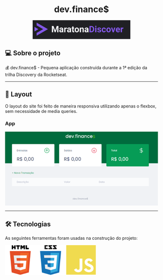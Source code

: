 <h1 align="center">dev.finance$</h1>

<div align="center" >
  <a href="https://rocketseat.com.br">
    <img src="https://github.com/mattheussAL/dev-finances/blob/main/.github/logo.PNG"/>
  </a>
</div>

<h2>💻 Sobre o projeto</h2>

💰 dev.finance$ - Pequena aplicação construída durante a 1ª edição da trilha Discovery da Rocketseat. 

---

<h2>🎨 Layout</h2>

O layout do site foi feito de maneira responsiva utilizando apenas o flexbox, sem necessidade de media queries.

<h3>App</h3>
<div align="center">
    <img alt="devfinance" title="#devfinance" src="/devfinances.PNG">
</div>

---

<h2>🛠 Tecnologias</h2>

As seguintes ferramentas foram usadas na construção do projeto:

<img src="https://raw.githubusercontent.com/devicons/devicon/master/icons/html5/html5-original-wordmark.svg" alt="html5"  width="100" height="100"/><img src="https://raw.githubusercontent.com/devicons/devicon/master/icons/css3/css3-original-wordmark.svg" alt="css3"  width="100" height="100"/><img src="https://raw.githubusercontent.com/devicons/devicon/master/icons/javascript/javascript-plain.svg" alt="javascript"  width="100" height="100"/>

